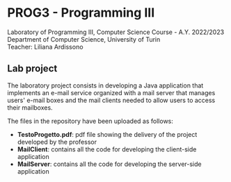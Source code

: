 # PROG3 - Programming III
Laboratory of Programming III, Computer Science Course - A.Y. 2022/2023  
Department of Computer Science, University of Turin  
Teacher: Liliana Ardissono

## Lab project
The laboratory project consists in developing a Java application that implements an e-mail service organized with a mail server that manages users' e-mail boxes and the mail clients needed to allow users to access their mailboxes.

The files in the repository have been uploaded as follows:
* **TestoProgetto.pdf**: pdf file showing the delivery of the project developed by the professor
* **MailClient**: contains all the code for developing the client-side application
* **MailServer**: contains all the code for developing the server-side application

